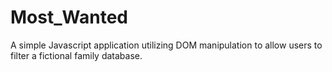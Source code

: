 # Most_Wanted

A simple Javascript application utilizing DOM manipulation to allow users to filter a fictional family database.
